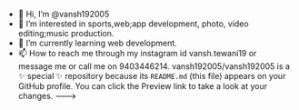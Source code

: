 - 👋 Hi, I’m @vansh192005
- 👀 I’m interested in sports,web;app development, photo, video editing;music production.
- 🌱 I’m currently learning web development.
- 📫 How to reach me through my instagram id vansh.tewani19 or message me or call me on 9403446214.
vansh192005/vansh192005 is a ✨ special ✨ repository because its `README.md` (this file) appears on your GitHub profile.
You can click the Preview link to take a look at your changes.
--->
